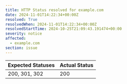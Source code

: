 ```yaml
---
title: HTTP Status resolved for example.com
date: 2024-11-01T14:22:34+00:00Z
resolved: True
resolvedWhen: 2024-11-01T14:22:34+00:00Z
resolvedStartTime: 2024-10-25T21:09:43.191474+00:00
severity: notice
affected:
  - example.com
section: issue
---
```


| Expected Statuses | Actual Status  |
|-------------------|----------------|
| 200, 301, 302 | 200 |
